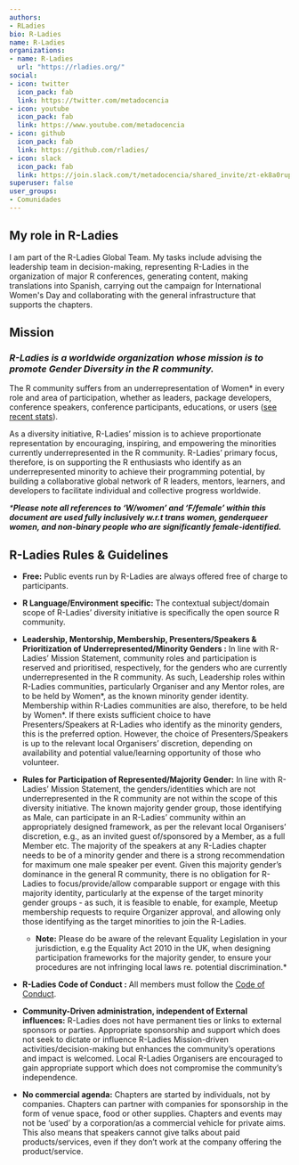 ```yaml
---
authors:
- RLadies
bio: R-Ladies
name: R-Ladies
organizations:
- name: R-Ladies
  url: "https://rladies.org/"
social:
- icon: twitter
  icon_pack: fab
  link: https://twitter.com/metadocencia
- icon: youtube
  icon_pack: fab
  link: https://www.youtube.com/metadocencia
- icon: github
  icon_pack: fab
  link: https://github.com/rladies/
- icon: slack
  icon_pack: fab
  link: https://join.slack.com/t/metadocencia/shared_invite/zt-ek8a0rup-MQB_5qUKhr9zIGKQAUImXA
superuser: false
user_groups:
- Comunidades
---
```


## My role in R-Ladies

I am part of the R-Ladies Global Team. My tasks include advising the leadership team in decision-making, representing R-Ladies in the organization of major R conferences, generating content, making translations into Spanish, carrying out the campaign for International Women's Day and collaborating with the general infrastructure that supports the chapters.

## Mission

### _R-Ladies is a worldwide organization whose mission is to promote Gender Diversity in the R community._

The R community suffers from an underrepresentation of Women\* in every role and area of participation, whether as leaders, package developers, conference speakers, conference participants, educations, or users ([see recent stats](http://forwards.github.io/data/)).

As a diversity initiative, R-Ladies’ mission is to achieve proportionate representation by encouraging, inspiring, and empowering the minorities currently underrepresented in the R community. R-Ladies’ primary focus, therefore, is on supporting the R enthusiasts who identify as an underrepresented minority to achieve their programming potential, by building a collaborative global network of R leaders, mentors, learners, and developers to facilitate individual and collective progress worldwide.

_***Please note all references to ‘W/women’ and ‘F/female’ within this document are used fully inclusively w.r.t trans women, genderqueer women, and non-binary people who are significantly female-identified.**_


## R-Ladies Rules & Guidelines

- **Free:** Public events run by R-Ladies are always offered free of charge to participants.

- **R Language/Environment specific:** The contextual subject/domain scope of R-Ladies’ diversity initiative is specifically the open source R community.

- **Leadership, Mentorship, Membership, Presenters/Speakers & Prioritization of Underrepresented/Minority Genders :** In line with R-Ladies’ Mission Statement,
community roles and participation is reserved and prioritised, respectively, for the genders who are currently underrepresented in the R community. As such, Leadership
roles within R-Ladies communities, particularly Organiser and any Mentor roles, are to be held by Women*, as the known minority gender identity. Membership within
R-Ladies communities are also, therefore, to be held by Women*. If there exists sufficient choice to have Presenters/Speakers at R-Ladies who identify as the minority
genders, this is the preferred option. However, the choice of Presenters/Speakers is up to the relevant local Organisers’ discretion, depending on availability and potential value/learning opportunity of those who volunteer.

- **Rules for Participation of Represented/Majority Gender:** In line with R-Ladies’ Mission Statement, the genders/identities which are not underrepresented in the R
community are not within the scope of this diversity initiative. The known majority gender group, those identifying as Male, can participate in an R-Ladies’ community
within an appropriately designed framework, as per the relevant local Organisers’ discretion, e.g., as an invited guest of/sponsored by a Member, as a full Member etc.
The majority of the speakers at any R-Ladies chapter needs to be of a minority gender and there is a strong recommendation for maximum one male speaker per event. Given this majority gender’s dominance in the general R community, there is no obligation for R-Ladies to focus/provide/allow comparable support or engage with this majority identity, particularly at the expense of the target minority gender groups - as such, it is feasible to enable, for example, Meetup membership requests to require Organizer approval, and allowing only those identifying as the target minorities to join the R-Ladies.

    - **Note:** Please do be aware of the relevant Equality Legislation in your jurisdiction, e.g the Equality Act 2010 in the UK, when designing participation frameworks for the majority gender, to ensure your procedures are not infringing local laws re. potential discrimination.*

- **R-Ladies Code of Conduct :** All members must follow the [Code of Conduct](https://guide.rladies.org/about/coc/).

- **Community-Driven administration, independent of External influences:** R-Ladies does not have permanent ties or links to external sponsors or parties. Appropriate
sponsorship and support which does not seek to dictate or influence R-Ladies Mission-driven activities/decision-making but enhances the community’s operations and impact is welcomed. Local R-Ladies Organisers are encouraged to gain appropriate support which does not compromise the community’s independence.

- **No commercial agenda:** Chapters are started by individuals, not by companies. Chapters can partner with companies for sponsorship in the form of venue space, food or other supplies. Chapters and events may not be ‘used’ by a corporation/as a commercial vehicle for private aims. This also means that speakers cannot give talks about paid products/services, even if they don’t work at the company offering the product/service.